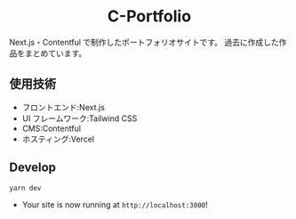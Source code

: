 <h1 align="center">
  C-Portfolio
</h1>
Next.js・Contentful で制作したポートフォリオサイトです。
過去に作成した作品をまとめています。

## 使用技術

- フロントエンド:Next.js
- UI フレームワーク:Tailwind CSS
- CMS:Contentful
- ホスティング:Vercel

## Develop

```shell
yarn dev
```

- Your site is now running at `http://localhost:3000`!
